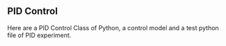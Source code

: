 ## PID Control 

Here are a PID Control Class of Python, a control model and a test python file of PID experiment.
